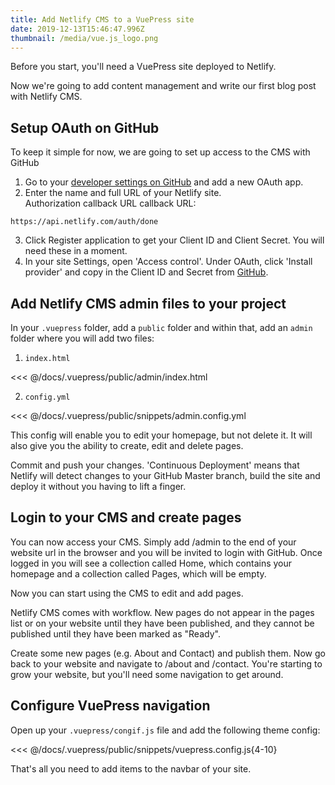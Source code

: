 ```yaml
---
title: Add Netlify CMS to a VuePress site
date: 2019-12-13T15:46:47.996Z
thumbnail: /media/vue.js_logo.png
---
```

Before you start, you'll need a VuePress site deployed to Netlify.

Now we're going to add content management and write our first blog post with Netlify CMS.

## Setup OAuth on GitHub

To keep it simple for now, we are going to set up access to the CMS with GitHub

1. Go to your [developer settings on GitHub](https://github.com/settings/developers) and add a new OAuth app.
2. Enter the name and full URL of your Netlify site.\
   Authorization callback URL callback URL:

```
https://api.netlify.com/auth/done
```

3. Click Register application to get your Client ID and Client Secret. You will need these in a moment.
4. In your site Settings, open 'Access control'. Under OAuth, click 'Install provider' and copy in the Client ID and Secret from [GitHub](https://github.com/settings/developers).

## Add Netlify CMS admin files to your project

In your `.vuepress` folder, add a `public` folder and within that, add an `admin` folder where you will add two files:

1. `index.html`

<<< @/docs/.vuepress/public/admin/index.html

2. `config.yml`

<<< @/docs/.vuepress/public/snippets/admin.config.yml

This config will enable you to edit your homepage, but not delete it. It will also give you the ability to create, edit and delete pages.

Commit and push your changes. 'Continuous Deployment' means that Netlify will detect changes to your GitHub Master branch, build the site and deploy it without you having to lift a finger.

## Login to your CMS and create pages

You can now access your CMS. Simply add /admin to the end of your website url in the browser and you will be invited to login with GitHub.  Once logged in you will see a collection called Home, which contains your homepage and a collection called Pages, which will be empty. 

Now you can start using the CMS to edit and add pages.

Netlify CMS comes with workflow. New pages do not appear in the pages list or on your website until they have been published, and they cannot be published until they have been marked as "Ready".

Create some new pages (e.g. About and Contact) and publish them. Now go back to your website and navigate to /about and /contact. You're starting to grow your website, but you'll need some navigation to get around.

## Configure VuePress navigation

Open up your `.vuepress/congif.js` file and add the following theme config:

<<< @/docs/.vuepress/public/snippets/vuepress.config.js{4-10}

That's all you need to add items to the navbar of your site.